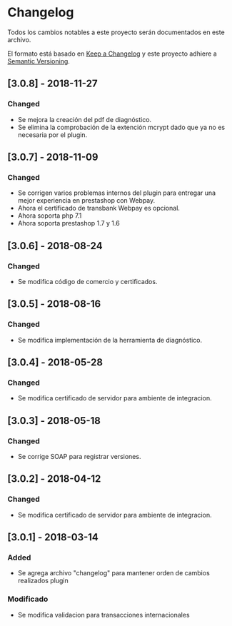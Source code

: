# Changelog
Todos los cambios notables a este proyecto serán documentados en este archivo.

El formato está basado en [Keep a Changelog](http://keepachangelog.com/en/1.0.0/)
y este proyecto adhiere a [Semantic Versioning](http://semver.org/spec/v2.0.0.html).

## [3.0.8] - 2018-11-27
### Changed
- Se mejora la creación del pdf de diagnóstico.
- Se elimina la comprobación de la extención mcrypt dado que ya no es necesaria por el plugin.

## [3.0.7] - 2018-11-09
### Changed
- Se corrigen varios problemas internos del plugin para entregar una mejor experiencia en prestashop con Webpay.
- Ahora el certificado de transbank Webpay es opcional.
- Ahora soporta php 7.1
- Ahora soporta prestashop 1.7 y 1.6

## [3.0.6] - 2018-08-24
### Changed
- Se modifica código de comercio y certificados.

## [3.0.5] - 2018-08-16
### Changed
- Se modifica implementación de la herramienta de diagnóstico.

## [3.0.4] - 2018-05-28
### Changed
- Se modifica certificado de servidor para ambiente de integracion.

## [3.0.3] - 2018-05-18
### Changed
- Se corrige SOAP para registrar versiones.

## [3.0.2] - 2018-04-12
### Changed
- Se modifica certificado de servidor para ambiente de integracion.

## [3.0.1] - 2018-03-14
### Added
- Se agrega archivo "changelog" para mantener orden de cambios realizados plugin

### Modificado
- Se modifica validacion para  transacciones internacionales
